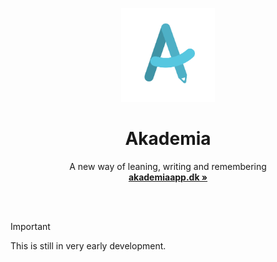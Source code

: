 <p align="center">
  <p align="center">
   <img width="150" height="150" src="AppLogo.png" alt="Logo">
  </p>
	<h1 align="center"><b>Akademia</b></h1>
	<p align="center">
		A new way of leaning, writing and remembering
    <br />
    <a href="https://akademiaapp.dk/"><strong>akademiaapp.dk »</strong></a>
    <br />
  </p>
</p>

<br />
<br />

> [!IMPORTANT]
> This is still in very early development.

<br />

